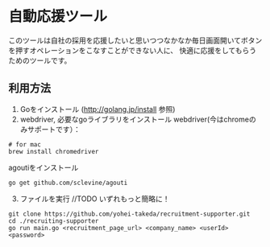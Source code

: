 # 自動応援ツール
このツールは自社の採用を応援したいと思いつつなかなか毎日画面開いてボタンを押すオペレーションをこなすことができない人に、
快適に応援をしてもらうためのツールです。

## 利用方法
1. Goをインストール (http://golang.jp/install 参照)
2. webdriver, 必要なgoライブラリをインストール
webdriver(今はchromeのみサポートです）：
```
# for mac
brew install chromedriver
```
agoutiをインストール
```
go get github.com/sclevine/agouti
```
3. ファイルを実行
//TODO いずれもっと簡略に！
```
git clone https://github.com/yohei-takeda/recruitment-supporter.git
cd ./recruiting-supporter
go run main.go <recruitment_page_url> <company_name> <userId> <password>
```
